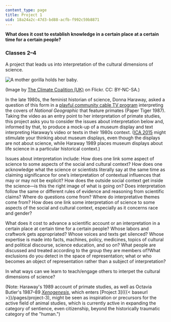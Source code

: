 ```yaml
---
content_type: page
title: Project 1
uid: 18a24a2c-47d3-bd88-acfb-f992c59b8871
---
```


**What does it cost to establish knowledge in a certain place at a certain time for a certain people?**  

### Classes 2–4

A project that leads us into interpretation of the cultural dimensions of science. 

![A mother gorilla holds her baby.](BASEURL_PLACEHOLDER/resources/primate)  

(Image by [The Climate Coalition (UK)](https://www.flickr.com/photos/stopclimatechaos/16694837572/in/dateposted/) on Flickr. CC: BY-NC-SA.)

In the late 1980s, the feminist historian of science, Donna Haraway, asked a question of this form in a [playful community cable TV program](https://www.cctv.org/watch-tv/programs/donna-haraway-reads-national-geographic-primates-ted-koppels-long-march-viewed-dan) interpreting the covers of _National Geographic_ that feature primates (Paper Tiger 1987). Taking the video as an entry point to her interpretation of primate studies, this project asks you to consider the issues about interpretation below and, informed by that, to produce a mock-up of a museum display and text interpreting Haraway’s video or texts in their 1980s context. ([ICA 2015](https://www.youtube.com/watch?v=9URP8GgSg5M) might stimulate your thinking about museum displays, even though the displays are not about science, while Haraway 1989 places museum displays about life science in a particular historical context.)

Issues about interpretation include: How does one link some aspect of science to some aspects of the social and cultural context? How does one acknowledge what the science or scientists literally say at the same time as claiming significance for one’s interpretation of contextual influences that may or may not be explicit? How does the outside social context get inside the science—is this the right image of what is going on? Does interpretation follow the same or different rules of evidence and reasoning from scientific claims? Where do questions come from? Where do interpretative themes come from? How does one link some interpretation of science to some aspects of the social and cultural context, especially as it concerns race and gender?

What does it cost to advance a scientific account or an interpretation in a certain place at certain time for a certain people? Whose labors and craftwork gets appropriated? Whose voices and texts get silenced? Whose expertise is made into facts, machines, policy, medicines, topics of cultural and political discourse, science education, and so on? What people are discussed and treated according to the group they are members of?What exclusions do you detect in the space of representation; what or who becomes an object of representation rather than a subject of interpretation?

In what ways can we learn to teach/engage others to interpet the cultural dimensions of science?

(Note: Haraway's 1989 account of primate studies, as well as Octavia Butler's 1987–89 [_Xenogenesis_](https://en.wikipedia.org/wiki/Octavia_E._Butler#Bloodchild_and_the_Xenogenesis_trilogy:_1984.E2.80.931989), which enters [Project 3]({{< baseurl >}}/pages/project-3), might be seen as inspiration or precursors for the active field of animal studies, which is currently active in expanding the category of sentience, even citizenship, beyond the historically traumatic category of the "human.")